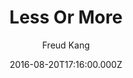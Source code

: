 ---
layout: JamstackTheme
title: Less Or More
github: https://github.com/luoyan35714/LessOrMore
demo: https://www.hifreud.com/
author: Freud Kang
ssg: Jekyll
date: 2016-08-20T17:16:00.000Z
description: Jekyll theme.
stale: false
---